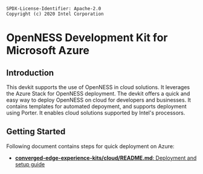 ```text
SPDX-License-Identifier: Apache-2.0
Copyright (c) 2020 Intel Corporation
```

# OpenNESS Development Kit for Microsoft Azure

## Introduction

This devkit supports the use of OpenNESS in cloud solutions. It leverages the Azure Stack for OpenNESS deployment.
The devkit offers a quick and easy way to deploy OpenNESS on cloud for developers and businesses. It contains templates
for automated depoyment, and supports deployment using Porter. It enables cloud solutions supported by Intel's processors.

## Getting Started

Following document contains steps for quick deployment on Azure:
* [<b>converged-edge-experience-kits/cloud/README.md</b>: Deployment and setup guide](https://github.com/otcshare/converged-edge-experience-kits/blob/master/cloud/README.md)
